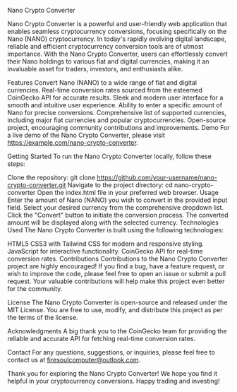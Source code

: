 Nano Crypto Converter

Nano Crypto Converter is a powerful and user-friendly web application that enables seamless cryptocurrency conversions, focusing specifically on the Nano (NANO) cryptocurrency. In today's rapidly evolving digital landscape, reliable and efficient cryptocurrency conversion tools are of utmost importance. With the Nano Crypto Converter, users can effortlessly convert their Nano holdings to various fiat and digital currencies, making it an invaluable asset for traders, investors, and enthusiasts alike.

Features
Convert Nano (NANO) to a wide range of fiat and digital currencies.
Real-time conversion rates sourced from the esteemed CoinGecko API for accurate results.
Sleek and modern user interface for a smooth and intuitive user experience.
Ability to enter a specific amount of Nano for precise conversions.
Comprehensive list of supported currencies, including major fiat currencies and popular cryptocurrencies.
Open-source project, encouraging community contributions and improvements.
Demo
For a live demo of the Nano Crypto Converter, please visit https://example.com/nano-crypto-converter.

Getting Started
To run the Nano Crypto Converter locally, follow these steps:

Clone the repository: git clone https://github.com/your-username/nano-crypto-converter.git
Navigate to the project directory: cd nano-crypto-converter
Open the index.html file in your preferred web browser.
Usage
Enter the amount of Nano (NANO) you wish to convert in the provided input field.
Select your desired currency from the comprehensive dropdown list.
Click the "Convert" button to initiate the conversion process.
The converted amount will be displayed along with the selected currency.
Technologies Used
The Nano Crypto Converter is built using the following technologies:

HTML5
CSS3 with Tailwind CSS for modern and responsive styling.
JavaScript for interactive functionality.
CoinGecko API for real-time conversion rates.
Contributions
Contributions to the Nano Crypto Converter project are highly encouraged! If you find a bug, have a feature request, or wish to improve the code, please feel free to open an issue or submit a pull request. Your valuable contributions will help make this project even better for the community.

License
The Nano Crypto Converter is open-source and released under the MIT License. You are free to use, modify, and distribute this project as per the terms of the license.

Acknowledgments
A big thank you to the CoinGecko team for providing the reliable and accurate API for fetching real-time conversion rates.

Contact
For any questions, suggestions, or inquiries, please feel free to contact us at firesoulcomputer@outlook.com.

Thank you for exploring the Nano Crypto Converter! We hope you find it helpful in your cryptocurrency conversions. Happy trading and investing!






